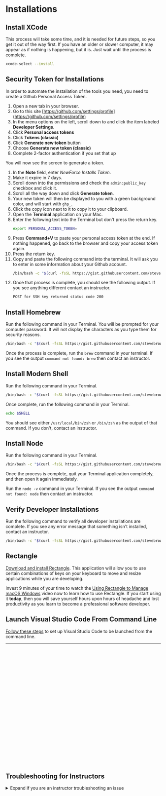 # Installations

## Install XCode

This process will take some time, and it is needed for future steps, so you get it out of the way first. If you have an older or slower computer, it may appear as if nothing is happening, but it is. Just wait until the process is complete.

```sh
xcode-select --install
```

## Security Token for Installations

In order to automate the installation of the tools you need, you need to create a Github Personal Access Token.

1. Open a new tab in your browser.
2. Go to this site [https://github.com/settings/profile](https://github.com/settings/profile)
3. In the menu options on the left, scroll down to and click the item labeled **Developer Settings**.
4. Click **Personal access tokens**
5. Click **Tokens (classic)**
6. Click **Generate new token** button
7. Choose **Generate new token (classic)**
8. Complete 2-factor authentication if you set that up

You will now see the screen to generate a token.

1. In the **Note** field, enter _NewForce Installs Token_.
2. Make it expire in 7 days.
3. Scroll down into the permissions and check the `admin:public_key` checkbox and click it.
4. Scroll all the way down and click **Generate token**.
5. Your new token will then be displayed to you with a green background color, and will start with `ghp_`.
6. Click the copy icon next to it to copy it to your clipboard.
7. Open the **Terminal** application on your Mac.
8. Enter the following text into the Terminal but don't press the return key.
   ```sh
   export PERSONAL_ACCESS_TOKEN=
   ```
9. Press **Command+V** to paste your personal access token at the end. If nothing happened, go back to the browser and copy your access token again.
10. Press the return key.
11. Copy and paste the following command into the terminal. It will ask you to enter in some information about your Github account.
    ```sh
    /bin/bash -c "$(curl -fsSL https://gist.githubusercontent.com/stevebrownlee/b146bf49071c46c41eddf5778b147a71/raw/163e9eb5ba26458f13a51508b80ea462ec4c708e/create-key.sh)"
    ```
12. Once that process is complete, you should see the following output. If you see anything different contact an instructor.
    ```txt
    POST for SSH key returned status code 200
    ```

## Install Homebrew

Run the following command in your Terminal. You will be prompted for your computer password. It will not display the characters as you type them for security reasons.

```sh
/bin/bash -c "$(curl -fsSL https://gist.githubusercontent.com/stevebrownlee/b146bf49071c46c41eddf5778b147a71/raw/47a842f39a43a4b7d7c3dafcb127c74f99082580/install-homebrew.sh)"
```

Once the process is complete, run the `brew` command in your terminal. If you see the output `command not found: brew` then contact an instructor.

## Install Modern Shell

Run the following command in your Terminal.

```sh
/bin/bash -c "$(curl -fsSL https://gist.githubusercontent.com/stevebrownlee/b146bf49071c46c41eddf5778b147a71/raw/47a842f39a43a4b7d7c3dafcb127c74f99082580/configure-zsh.sh)"
```

Once complete, run the following command in your Terminal.

```sh
echo $SHELL
```

You should see either `/usr/local/bin/zsh` or `/bin/zsh` as the output of that command. If you don't, contact an instructor.

## Install Node

Run the following command in your Terminal.

```sh
/bin/bash -c "$(curl -fsSL https://gist.githubusercontent.com/stevebrownlee/b146bf49071c46c41eddf5778b147a71/raw/47a842f39a43a4b7d7c3dafcb127c74f99082580/install-nvm-node.sh)"
```

Once the process is complete, quit your Terminal application completely, and then open it again immediately.

Run the `node -v` command in your Terminal. If you see the output `command not found: node` then contact an instructor.

## Verify Developer Installations

Run the following command to verify all developer installations are complete. If you see any error message that something isn't installed, contact an instructor.

```sh
/bin/bash -c "$(curl -fsSL https://gist.githubusercontent.com/stevebrownlee/b146bf49071c46c41eddf5778b147a71/raw/a1f8f3bebf7fab75e5bfb0d1ecabc89ab22baec8/verify-installs.sh)"
```

## Rectangle

[Download and install Rectangle](https://www.rectangleapp.com/). This application will allow you to use certain combinations of keys on your keyboard to move and resize applications while you are developing.

Invest 9 minutes of your time to watch the [Using Rectangle to Manage macOS Windows](https://www.youtube.com/watch?v=tFeDyqZG4z4) video now to learn how to use Rectangle. If you start using it **today**, then you will save yourself hours upon hours of headache and lost productivity as you learn to become a professional software developer.

## Launch Visual Studio Code From Command Line

[Follow these steps](https://code.visualstudio.com/docs/setup/mac) to set up Visual Studio Code to be launched from the command line.

---

<br/>
<br/>
<br/>
<br/>
<br/>
<br/>
<br/>
<br/>
<br/>
<br/>
<br/>
<br/>
<br/>
<br/>
<br/>
<br/>
<br/>
<br/>
<br/>
<br/>
<br/>
<br/>

## Troubleshooting for Instructors

<details>
<summary>Expand if you are an instructor troubleshooting an issue</summary>
<h2>Visual Studio Code</h2>

Follow the [Troubleshooting Visual Studio Code](./TROUBLESHOOT_VSCODE.md) steps to resolve student issues

<h2>Homebrew Troubleshooting</h2>

After installing Homebrew, you may get the following warning:

`/opt/homebrew/bin is not in your PATH`

This may be fixed with this command:

```
export PATH=/opt/homebrew/bin:$PATH
```

After installing Homebrew, you may get the following warning:

```
/opt/homebrew/bin is not in your PATH
```

This may be fixed with this command:

```
export PATH=/opt/homebrew/bin:$PATH
```

<h2>Handling Permission Issues After Setup</h2>

Sometimes, a student has permission issues after installing and configuring Git. To ensure that this doesn't happen to you, watch the [Owning Your Git Config Directory](https://youtu.be/exva3J_jojc) video and follow the steps.

</details>
